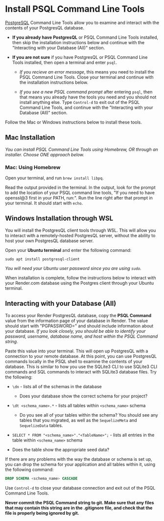# Install PSQL Command Line Tools

[PostgreSQL] Command Line Tools allow you to examine and interact with the
contents of your PostgresQL database.

- **If you already have PostgresQL** or PSQL Command Line Tools installed, then
  skip the installation instructions below and continue with the "Interacting
  with your Database (All)" section.
- **If you are not sure** if you have PostgresQL or PSQL Command Line Tools
  installed, then open a terminal and enter `psql`.

  - *If you recieve an error message*, this means you need to install the PSQL
    Command Line Tools. Close your terminal and continue with the installation
    instructions below.

  - *If you see a new PSQL command prompt* after entering `psql`, then that
    means you already have the tools you need and you should not install
    anything else. Type `Control-d` to exit out of the PSQL Command Line Tools,
    and continue with the "Interacting with your Database (All)" section.

Follow the Mac or Windows instructions below to install these tools.

## Mac Installation

_You can install PSQL Command Line Tools using Homebrew, OR through an
installer. Choose ONE approach below._

### Mac: Using Homebrew

Open your terminal, and run `brew install libpq`.

Read the output provided in the terminal. In the output, look for the prompt to
add the location of your PSQL command line tools, "If you need to have openssl@3
first in your PATH, run:". Run the line right after that prompt in your terminal.
It should start with `echo`.

## Windows Installation through WSL

You will install the PostgresQL client tools through WSL. This will
allow you to interact with a remotely-hosted PostgresQL server, without the ability
to host your own PostgresQL database server.

Open your **Ubuntu terminal** and enter the following command:

`sudo apt install postgresql-client`

_You will need your Ubuntu user password since you are using `sudo`._

When installation is complete, follow the instructions below to interact with
your Render.com database using the Postgres client through your Ubuntu terminal.

## Interacting with your Database (All)

To access your Render PostgresQL database, copy the **PSQL Command** value from the
information page of your database in Render. The value should start with "PGPASSWORD="
and should include information about your database. _If you look closely, you should be able to identify your password, username, database name, and host within the PSQL Command string._

Paste this value into your terminal. This will open up PostgresQL with a
connection to your remote database. At this point, you can use PostgresQL commands
locally in the PSQL shell to examine the contents of your database. This is similar to how you
use the SQLite3 CLI to use SQLite3 CLI commands and SQL commands to interact
with SQLite3 database files. Try the following:

- `\dn` - lists all of the schemas in the database
  - Does your database show the correct schema for your project?

- `\dt <schema_name>.*` - lists all tables within `<schema_name>` schema
  - Do you see all of your tables within the schema? You should see any tables that you migrated, as well as the `SequelizeMeta` and `SequelizeData` tables.

- `SELECT * FROM "<schema_name>"."<TableName>";` - lists all entries in the
  table within `<schema_name>` schema
 - Does the table show the appropriate seed data?

If there are any problems with the way the database or schema is set up, you can
drop the schema for your application and all tables within it, using the
following command:

```sql
DROP SCHEMA <schema_name> CASCADE
```

Use `Control-d` to close your database connection and exit out of the PSQL
Command Line Tools.

**Never commit the PSQL Command string to git. Make sure that any files that may
contain this string are in the .gitignore file, and check that the file is
properly being ignored by git.**

[PostgreSQL]: https://www.postgresql.org/
[PostgresQL Downloads]: https://www.enterprisedb.com/downloads/postgres-postgresql-downloads
[Mac Installation Documentation]: https://www.enterprisedb.com/postgres-tutorials/installation-postgresql-mac-os
[psql-mac]: https://appacademy-open-assets.s3.us-west-1.amazonaws.com/Modular-Curriculum/content/week-15/psql-mac.png
